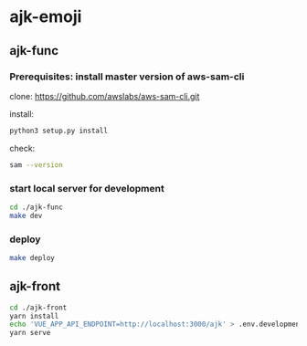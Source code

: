 # ajk-emoji

## ajk-func

### Prerequisites: install master version of aws-sam-cli

clone: https://github.com/awslabs/aws-sam-cli.git

install:

```bash
python3 setup.py install
```

check:

```bash
sam --version
```

### start local server for development

```bash
cd ./ajk-func
make dev
```

### deploy

```bash
make deploy
```

## ajk-front

```bash
cd ./ajk-front
yarn install
echo 'VUE_APP_API_ENDPOINT=http://localhost:3000/ajk' > .env.development.local                                  
yarn serve
```
